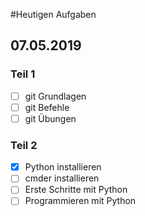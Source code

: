 #Heutigen Aufgaben
## 07.05.2019

### Teil 1
- [ ] git Grundlagen
- [ ] git Befehle
- [ ] git Übungen

### Teil 2
- [x] Python installieren
- [ ] cmder installieren
- [ ] Erste Schritte mit Python
- [ ] Programmieren mit Python
